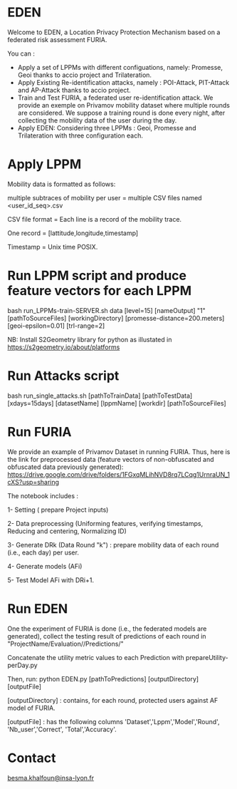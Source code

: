 # EDEN
Welcome to EDEN, a Location Privacy Protection Mechanism based on a federated risk assessment FURIA.

You can :

- Apply a set of LPPMs with different configuations, namely: Promesse, Geoi thanks to accio project and Trilateration.
- Apply Existing Re-identification attacks, namely : POI-Attack, PIT-Attack and AP-Attack thanks to accio project. 
- Train and Test FURIA, a federated user re-identification attack. We provide an exemple on Privamov mobility dataset where multiple rounds are considered. We suppose a training round is done every night, after collecting the mobility data of the user during the day. 
- Apply EDEN: Considering three LPPMs : Geoi, Promesse and Trilateration with three configuration each.

# Apply LPPM 

Mobility data is formatted as follows:

multiple subtraces of mobility per user = multiple CSV files named <user_id_seq>.csv

CSV file format = Each line is a record of the mobility trace.

One record = [lattitude,longitude,timestamp]

Timestamp = Unix time POSIX.

# Run LPPM script and produce feature vectors for each LPPM

bash run_LPPMs-train-SERVER.sh data [level=15] [nameOutput] "1" [pathToSourceFiles]  [workingDirectory] [promesse-distance=200.meters] [geoi-epsilon=0.01] [trl-range=2]
 
NB: Install S2Geometry library for python as illustated in https://s2geometry.io/about/platforms

# Run Attacks script 

bash run_single_attacks.sh [pathToTrainData]  [pathToTestData] [xdays=15days] [datasetName] [lppmName]  [workdir] [pathToSourceFiles]
  
# Run FURIA 

We provide an example of Privamov Dataset in running FURIA. Thus, here is the link for preprocessed data (feature vectors of non-obfuscated and obfuscated data previously generated): https://drive.google.com/drive/folders/1FGxqMLihNVD8rq7LCqg1UrnraUN_1cXS?usp=sharing

The notebook includes : 

1- Setting ( prepare Project inputs)

2- Data preprocessing (Uniforming features, verifying timestamps, Reducing and centering, Normalizing ID)

3- Generate DRk (Data Round "k") : prepare mobility data of each round (i.e., each day) per user.

4- Generate models (AFi)

5- Test Model AFi with DRi+1.

# Run EDEN 

One the experiment of FURIA is done (i.e., the federated models are generated), collect the testing result of predictions of each round in "ProjectName/Evaluation/<datasetName>/Predictions/" 

Concatenate the utility metric values to each Prediction with prepareUtility-perDay.py

Then, run: python  EDEN.py [pathToPredictions] [outputDirectory] [outputFile]
  
[outputDirectory] : contains, for each round, protected users against AF model of FURIA. 

[outputFile] : has the following columns 'Dataset','Lppm','Model','Round', 'Nb_user','Correct', 'Total','Accuracy'.

# Contact

besma.khalfoun@insa-lyon.fr
